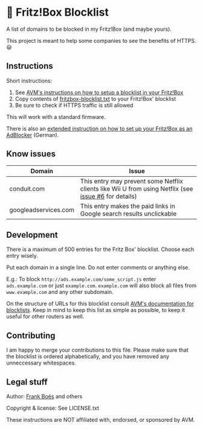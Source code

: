 :do_not_litter: Fritz!Box Blocklist
===================================

A list of domains to be blocked in my Fritz!Box (and maybe yours).

This project is meant to help some companies to see the benefits of HTTPS. :smiley:

Instructions
------------

Short instructions:

1. See [AVM's instructions on how to setup a blocklist in your Fritz!Box](http://en.avm.de/service/fritzbox/fritzbox-7490/knowledge-base/publication/show/8_Restricting-Internet-access-using-parental-controls/)
2. Copy contents of [fritzbox-blocklist.txt](https://raw.githubusercontent.com/steigerbalett/fritzbox-blacklist/master/fritzbox-blocklist.txt) to your Fritz!Box' blocklist
3. Be sure to check if HTTPS traffic is still allowed

This will work with a standard firmware.

There is also an [extended instruction on how to set up your Fritz!Box as an AdBlocker](https://journal.3960.org/posts/2015-07-02-fritz-box-als-adblocker/) (German).

Know issues
-----------

| Domain               | Issue |
|----------------------|-------|
| conduit.com          | This entry may prevent some Netflix clients like Wii U from using Netflix (see [issue #6](https://github.com/fboes/fritzbox-blacklist/issues/6) for details) |
| googleadservices.com | This entry makes the paid links in Google search results unclickable |

Development
-----------

There is a maximum of 500 entries for the Fritz Box' blocklist. Choose each entry wisely.

Put each domain in a single line. Do not enter comments or anything else.

E.g.: To block `http://ads.example.com/some_script.js` enter `ads.example.com` or just `example.com`. `example.com` will also block all files from `www.example.com` and any other subdomain.

On the structure of URLs for this blocklist consult [AVM's documentation for blocklists](http://service.avm.de/help/de/FRITZ-Box-Fon-WLAN-7490/014/hilfe_internet_filter_blacklist). Keep in mind to keep this list as simple as possible, to keep it useful for other routers as well.

Contributing
------------

I am happy to merge your contributions to this file. Please make sure that the blocklist is ordered alphabetically, and you have removed any unneccessary whitespaces.

Legal stuff
-----------

Author: [Frank Boës](http://3960.org) and others

Copyright & license: See LICENSE.txt

These instructions are NOT affiliated with, endorsed, or sponsored by AVM.
